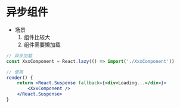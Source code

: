 # 异步组件

- 场景
  1. 组件比较大
  2. 组件需要懒加载

```jsx
// 异步加载
const XxxComponent = React.lazy(() => import('./XxxComponent'))

// 使用
render() {
    return <React.Suspense fallback={<div>Loading...</div>}>
        <XxxComponent />
    </React.Suspense>
}
```

